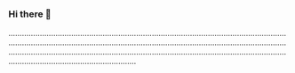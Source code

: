 ### Hi there 👋

.............................................................................................................................................................................................................................................................................................................................................................................................................................................